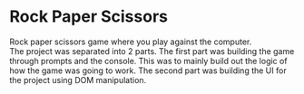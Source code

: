 # Rock Paper Scissors

Rock paper scissors game where you play against the computer.  
The project was separated into 2 parts. The first part was building the game through prompts and the console. This was to mainly build out the logic of how the game was going to work. The second part was building the UI for the project using DOM manipulation.
